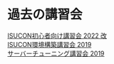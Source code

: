 # 過去の講習会

[ISUCON初心者向け講習会 2022 改](https://md.trap.jp/rGM9hK3_QnKPMpAd7iaw6Q)  
[ISUCON環境構築講習会 2019](https://md.trap.jp/aWyzovvETvWsMTqNz7_gbg)  
[サーバーチューニング講習会 2019](https://md.trap.jp/uYbuvFtoQY6PM1v5ERgujg)  

